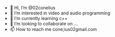 - 👋 Hi, I’m @02conelius
- 👀 I’m interested in video and audio programming
- 🌱 I’m currently learning c++
- 💞️ I’m looking to collaborate on ...
- 📫 How to reach me cone;ius02gmail.com

